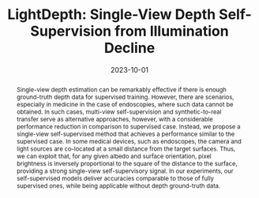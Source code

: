 ---
title: "LightDepth: Single-View Depth Self-Supervision from Illumination Decline"
collection: publications
date: 2023-10-01
doi: 'https://doi.org/10.1109/ICCV51070.2023.01945'
venue: 'IEEE/CVF International Conference on Computer Vision (ICCV)'
pages: 21273-21283
videourl: 'https://www.youtube.com/watch?v=Jrzzy2JjOCQ'
paperurl: 'https://openaccess.thecvf.com/content/ICCV2023/papers/Rodriguez-Puigvert_LightDepth_Single-View_Depth_Self-Supervision_from_Illumination_Decline_ICCV_2023_paper.pdf'
suppurl: 'https://openaccess.thecvf.com/content/ICCV2023/supplemental/Rodriguez-Puigvert_LightDepth_Single-View_Depth_ICCV_2023_supplemental.zip'
posterurl: '/files/rodriguez23_lightdepth_poster.pdf'
arxiv: '2308.10525'
website: 'https://sites.google.com/unizar.es/lightdepth'
authors:
  - jrp{1,*}
  - vmbatlle{1,*}
  - josemari{1}
  - rmcantin{1}
  - pascal.fua{2}
  - tardos{1}
  - jcivera{1}
notes:
  - "{*} Equal contribution"
  - "{1} Universidad de Zaragoza"
  - "{2} École Polytechnique Fédérale de Lausanne"
header:
  teaser: rodriguez23_lightdepth.gif
abstract:
  "Single-view depth estimation can be remarkably effective if there is enough ground-truth depth data for supervised training. However, there are scenarios, especially in medicine in the case of endoscopies, where such data cannot be obtained. In such cases, multi-view self-supervision and synthetic-to-real transfer serve as alternative approaches, however, with a considerable performance reduction in comparison to supervised case. Instead, we propose a single-view self-supervised method that achieves a performance similar to the supervised case. In some medical devices, such as endoscopes, the camera and light sources are co-located at a small distance from the target surfaces. Thus, we can exploit that, for any given albedo and surface orientation, pixel brightness is inversely proportional to the square of the distance to the surface, providing a strong single-view self-supervisory signal. In our experiments, our self-supervised models deliver accuracies comparable to those of fully supervised ones, while being applicable without depth ground-truth data."
keywords: 
  - Depth Estimation
  - Illumination Decline
  - Endoscopy
bibtex: inproceedings
related:
  - /publications/photometric
  - /publications/endomapper
---